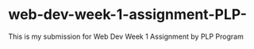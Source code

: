 # web-dev-week-1-assignment-PLP-
This is my submission for Web Dev Week 1 Assignment by PLP Program 
